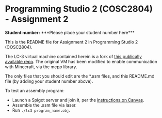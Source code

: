 # Programming Studio 2 (COSC2804) - Assignment 2
**Student number:** \*\*\*Please place your student number here\*\*\*

This is the README file for Assignment 2 in Programming Studio 2 (COSC2804).

The LC-3 virtual machine contained herein is a fork of [this publically available repo](https://github.com/mhashim6/LC3-Virtual-Machine). The original VM has been modified to enable communication with Minecraft, via the mcpp library.

The only files that you should edit are the *.asm files, and this README.md file (by adding your student number above).

To test an assembly program:
* Launch a Spigot server and join it, per the [instructions on Canvas](https://rmit.instructure.com/courses/134943/pages/getting-started-with-minecraft++-and-elci?module_item_id=6066599).
* Assemble the .asm file via laser.
* Run `./lc3 program_name.obj`.
